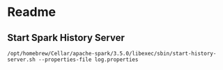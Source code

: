 # Readme

## Start Spark History Server
```shell
/opt/homebrew/Cellar/apache-spark/3.5.0/libexec/sbin/start-history-server.sh --properties-file log.properties
```
